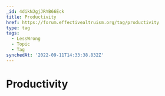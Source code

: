 ```yaml
---
_id: 4dikNJgjJRYB66Eck
title: Productivity
href: https://forum.effectivealtruism.org/tag/productivity
type: tag
tags:
  - LessWrong
  - Topic
  - Tag
synchedAt: '2022-09-11T14:33:38.832Z'
---
```

# Productivity

